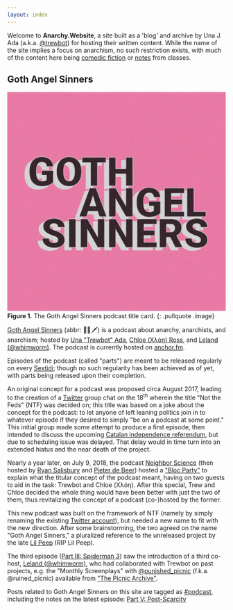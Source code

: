 ```yaml
---
layout: index
---
```


Welcome to **Anarchy.Website**, a site built as a 'blog' and archive by Una J.
Ada (a.k.a. [@trewbot][5]) for hosting their written content. While the name of
the site implies a focus on anarchism, no such restriction exists, with much of
the content here being [comedic fiction][10] or [notes][11] from classes.

## Goth Angel Sinners

[![Goth Angel Sinners][22]][1]
**Figure 1.** The Goth Angel Sinners podcast title card.
{: .pullquote .image}

[Goth Angel Sinners][1] (abbr: 🥀👼🗡) is a podcast about anarchy, anarchists,
and anarchism; hosted by [Una "Trewbot" Ada][2], [Chloe (Χλόη) Ross][3], and
[Leland (@whimworm)][4]. The podcast is currently hosted on [anchor.fm][1].

Episodes of the podcast (called "parts") are meant to be released regularly on
every [Sextidi][12]; though no such regularity has been achieved as of yet, with
parts being released upon their completion.

An original concept for a podcast was proposed circa August 2017, leading to the
creation of a [Twitter][13] group chat on the 18<sup>th</sup> wherein the title
"Not the Feds" (NTF) was decided on; this title was based on a joke about the
concept for the podcast: to let anyone of left leaning politics join in to
whatever episode if they desired to simply "be on a podcast at some point." This
initial group made some attempt to produce a first episode, then intended to
discuss the upcoming [Catalan independence referendum][6], but due to scheduling
issue was delayed. That delay would in time turn into an extended hiatus and the
near death of the project.

Nearly a year later, on July 9, 2018, the podcast [Neighbor Science][8] (then
hosted by [Ryan Salisbury][14] and [Pieter de Beer][15]) hosted a ["Bloc
Party"][17] to explain what the titular concept of the podcast meant, having on
two guests to aid in the task: Trewbot and Chloe (Χλόη). After this special,
Trew and Chloe decided the whole thing would have been better with just the two
of them, thus revitalizing the concept of a podcast (co-)hosted by the former.

This new podcast was built on the framework of NTF (namely by simply renaming
the existing [Twitter account][16]), but needed a new name to fit with the new
direction. After some brainstorming, the two agreed on the name "Goth Angel
Sinners," a pluralized reference to the unreleased project by the late
[Lil Peep][18] (RIP Lil Peep).

The third episode ([Part III: Spiderman 3][19]) saw the introduction of a third
co-host, [Leland (@whimworm)][4], who had collaborated with Trewbot on past
projects, e.g. the "Monthly Screenplays" with [@punished_picnic][20] (f.k.a.
@ruined_picnic) available from ["The Picnic Archive"][21].

Posts related to Goth Angel Sinners on this site are tagged as [#podcast][9],
including the notes on the latest episode: [Part V: Post-Scarcity][7]

[1]: https://anchor.fm/gthnglsnnrs
[2]: https://anarchy.website/
[3]: https://never-work.com/
[4]: https://twitter.com/whimworm
[5]: https://twitter.com/trewbot
[6]: https://en.wikipedia.org/wiki/2017_Catalan_independence_referendum
[7]: /podcast/5/notes
[8]: http://www.neighborsciencepodcast.com/
[9]: /tag/#podcast
[10]: /tag/#comedy
[11]: /tag/#notes
[12]: https://en.wiktionary.org/wiki/sextidi
[13]: https://twitter.com/
[14]: https://twitter.com/HandleOfRy
[15]: https://twitter.com/Bookcheekite
[16]: https://twitter.com/gthnglsnnrs/
[17]: http://www.neighborsciencepodcast.com/e/neighborhood-bloc-party/
[18]: https://en.wikipedia.org/wiki/Lil_Peep
[19]: https://anchor.fm/gthnglsnnrs/episodes/Part-III-Spiderman-3-e2nmr0
[20]: https://twitter.com/punished_picnic
[21]: https://medium.com/@ruinedpicnic/the-picnic-archive-cd2751818964
[22]: /assets/img/gas/title.jpg
